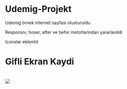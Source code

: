# Udemig-Projekt

Udemig örnek internet sayfasi olusturuldu

Responsiv, hover, after ve befor metotlarindan yararlanildi

Iconslar eklenild

<h1>Gifli Ekran Kaydi<h1>

![](/images/aufnahhme.gif)

